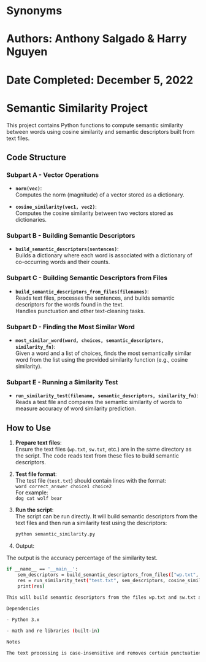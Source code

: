 # Synonyms
# Authors: Anthony Salgado & Harry Nguyen
# Date Completed: December 5, 2022
# Semantic Similarity Project

This project contains Python functions to compute semantic similarity between words using cosine similarity and semantic descriptors built from text files.

## Code Structure

### Subpart A - Vector Operations

- **`norm(vec)`**:  
  Computes the norm (magnitude) of a vector stored as a dictionary.
  
- **`cosine_similarity(vec1, vec2)`**:  
  Computes the cosine similarity between two vectors stored as dictionaries.

### Subpart B - Building Semantic Descriptors

- **`build_semantic_descriptors(sentences)`**:  
  Builds a dictionary where each word is associated with a dictionary of co-occurring words and their counts.

### Subpart C - Building Semantic Descriptors from Files

- **`build_semantic_descriptors_from_files(filenames)`**:  
  Reads text files, processes the sentences, and builds semantic descriptors for the words found in the text.  
  Handles punctuation and other text-cleaning tasks.

### Subpart D - Finding the Most Similar Word

- **`most_similar_word(word, choices, semantic_descriptors, similarity_fn)`**:  
  Given a word and a list of choices, finds the most semantically similar word from the list using the provided similarity function (e.g., cosine similarity).

### Subpart E - Running a Similarity Test

- **`run_similarity_test(filename, semantic_descriptors, similarity_fn)`**:  
  Reads a test file and compares the semantic similarity of words to measure accuracy of word similarity prediction.

## How to Use

1. **Prepare text files**:  
   Ensure the text files (`wp.txt`, `sw.txt`, etc.) are in the same directory as the script. The code reads text from these files to build semantic descriptors.

2. **Test file format**:  
   The test file (`test.txt`) should contain lines with the format:  
   `word correct_answer choice1 choice2`  
   For example:  
   `dog cat wolf bear`

3. **Run the script**:  
   The script can be run directly. It will build semantic descriptors from the text files and then run a similarity test using the descriptors:
   ```bash
   python semantic_similarity.py
   
4. Output:

The output is the accuracy percentage of the similarity test.

  ```bash
  if __name__ == '__main__':
      sem_descriptors = build_semantic_descriptors_from_files(["wp.txt", "sw.txt"])
      res = run_similarity_test("test.txt", sem_descriptors, cosine_similarity)
      print(res)
    
This will build semantic descriptors from the files wp.txt and sw.txt and test the similarity predictions using test.txt.

Dependencies

  - Python 3.x

  - math and re libraries (built-in)

Notes

The text processing is case-insensitive and removes certain punctuation.
